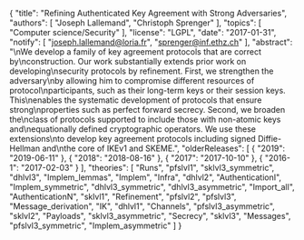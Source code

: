 {
    "title": "Refining Authenticated Key Agreement with Strong Adversaries",
    "authors": [
        "Joseph Lallemand",
        "Christoph Sprenger"
    ],
    "topics": [
        "Computer science/Security"
    ],
    "license": "LGPL",
    "date": "2017-01-31",
    "notify": [
        "joseph.lallemand@loria.fr",
        "sprenger@inf.ethz.ch"
    ],
    "abstract": "\nWe develop a family of key agreement protocols that are correct by\nconstruction. Our work substantially extends prior work on developing\nsecurity protocols by refinement. First, we strengthen the adversary\nby allowing him to compromise different resources of protocol\nparticipants, such as their long-term keys or their session keys. This\nenables the systematic development of protocols that ensure strong\nproperties such as perfect forward secrecy. Second, we broaden the\nclass of protocols supported to include those with non-atomic keys and\nequationally defined cryptographic operators. We use these extensions\nto develop key agreement protocols including signed Diffie-Hellman and\nthe core of IKEv1 and SKEME.",
    "olderReleases": [
        {
            "2019": "2019-06-11"
        },
        {
            "2018": "2018-08-16"
        },
        {
            "2017": "2017-10-10"
        },
        {
            "2016-1": "2017-02-03"
        }
    ],
    "theories": [
        "Runs",
        "pfslvl1",
        "sklvl3_symmetric",
        "dhlvl3",
        "Implem_lemmas",
        "Implem",
        "Infra",
        "dhlvl2",
        "AuthenticationI",
        "Implem_symmetric",
        "dhlvl3_symmetric",
        "dhlvl3_asymmetric",
        "Import_all",
        "AuthenticationN",
        "sklvl1",
        "Refinement",
        "pfslvl2",
        "pfslvl3",
        "Message_derivation",
        "IK",
        "dhlvl1",
        "Channels",
        "pfslvl3_asymmetric",
        "sklvl2",
        "Payloads",
        "sklvl3_asymmetric",
        "Secrecy",
        "sklvl3",
        "Messages",
        "pfslvl3_symmetric",
        "Implem_asymmetric"
    ]
}